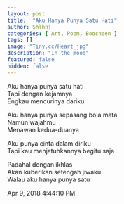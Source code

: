 ```yaml
---
layout: post
title:  "Aku Hanya Punya Satu Hati"
author: Shlhnj
categories: [ Art, Poem, Boocheen ]
tags: []
image: "Tiny.cc/Heart_jpg"
description: "In the mood"
featured: false
hidden: false
---
```


Aku hanya punya satu hati<br>
Tapi dengan kejamnya<br>
Engkau mencurinya dariku<br>

Aku hanya punya sepasang bola mata<br>
Namun wajahmu<br>
Menawan kedua-duanya<br>

Aku punya cinta dalam diriku<br>
Tapi kau menjatuhkannya begitu saja<br>

Padahal dengan ikhlas<br>
Akan kuberikan setengah jiwaku<br>
Walau aku hanya punya satu<br>

Apr 9, 2018 4:44:10 PM.<br>
